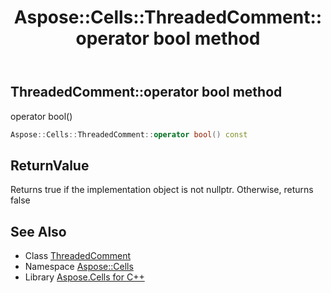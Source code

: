﻿---
title: Aspose::Cells::ThreadedComment::operator bool method
linktitle: operator bool
second_title: Aspose.Cells for C++ API Reference
description: 'Aspose::Cells::ThreadedComment::operator bool method. operator bool() in C++.'
type: docs
weight: 400
url: /cpp/aspose.cells/threadedcomment/operator_bool/
---
## ThreadedComment::operator bool method


operator bool()

```cpp
Aspose::Cells::ThreadedComment::operator bool() const
```


## ReturnValue

Returns true if the implementation object is not nullptr. Otherwise, returns false

## See Also

* Class [ThreadedComment](../)
* Namespace [Aspose::Cells](../../)
* Library [Aspose.Cells for C++](../../../)
